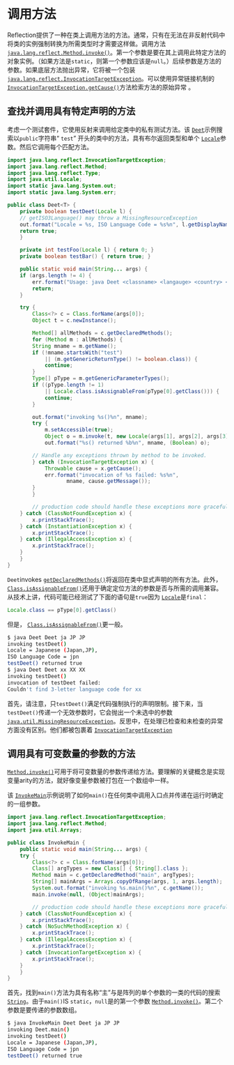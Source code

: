 # 调用方法

Reflection提供了一种在类上调用方法的方法。通常，只有在无法在非反射代码中将类的实例强制转换为所需类型时才需要这样做。调用方法 [`java.lang.reflect.Method.invoke()`](https://docs.oracle.com/javase/8/docs/api/java/lang/reflect/Method.html#invoke-java.lang.Object-java.lang.Object...-)。第一个参数是要在其上调用此特定方法的对象实例。（如果方法是`static`，则第一个参数应该是`null`。）后续参数是方法的参数。如果底层方法抛出异常，它将被一个包装 [`java.lang.reflect.InvocationTargetException`](https://docs.oracle.com/javase/8/docs/api/java/lang/reflect/InvocationTargetException.html)。可以使用异常链接机制的[`InvocationTargetException.getCause()`](https://docs.oracle.com/javase/8/docs/api/java/lang/reflect/InvocationTargetException.html#getCause--)方法检索方法的原始异常 。

## 查找并调用具有特定声明的方法

考虑一个测试套件，它使用反射来调用给定类中的私有测试方法。该 [`Deet`](example/Deet.java)示例搜索以`public`字符串“ `test`” 开头的类中的方法，具有布尔返回类型和单个 [`Locale`](https://docs.oracle.com/javase/8/docs/api/java/util/Locale.html)参数。然后它调用每个匹配方法。

```java
import java.lang.reflect.InvocationTargetException;
import java.lang.reflect.Method;
import java.lang.reflect.Type;
import java.util.Locale;
import static java.lang.System.out;
import static java.lang.System.err;

public class Deet<T> {
    private boolean testDeet(Locale l) {
	// getISO3Language() may throw a MissingResourceException
	out.format("Locale = %s, ISO Language Code = %s%n", l.getDisplayName(), l.getISO3Language());
	return true;
    }

    private int testFoo(Locale l) { return 0; }
    private boolean testBar() { return true; }

    public static void main(String... args) {
	if (args.length != 4) {
	    err.format("Usage: java Deet <classname> <langauge> <country> <variant>%n");
	    return;
	}

	try {
	    Class<?> c = Class.forName(args[0]);
	    Object t = c.newInstance();

	    Method[] allMethods = c.getDeclaredMethods();
	    for (Method m : allMethods) {
		String mname = m.getName();
		if (!mname.startsWith("test")
		    || (m.getGenericReturnType() != boolean.class)) {
		    continue;
		}
 		Type[] pType = m.getGenericParameterTypes();
 		if ((pType.length != 1)
		    || Locale.class.isAssignableFrom(pType[0].getClass())) {
 		    continue;
 		}

		out.format("invoking %s()%n", mname);
		try {
		    m.setAccessible(true);
		    Object o = m.invoke(t, new Locale(args[1], args[2], args[3]));
		    out.format("%s() returned %b%n", mname, (Boolean) o);

		// Handle any exceptions thrown by method to be invoked.
		} catch (InvocationTargetException x) {
		    Throwable cause = x.getCause();
		    err.format("invocation of %s failed: %s%n",
			       mname, cause.getMessage());
		}
	    }

        // production code should handle these exceptions more gracefully
	} catch (ClassNotFoundException x) {
	    x.printStackTrace();
	} catch (InstantiationException x) {
	    x.printStackTrace();
	} catch (IllegalAccessException x) {
	    x.printStackTrace();
	}
    }
}
```

`Deet`invokes [`getDeclaredMethods()`](https://docs.oracle.com/javase/8/docs/api/java/lang/Class.html#getDeclaredMethods--)将返回在类中显式声明的所有方法。此外， [`Class.isAssignableFrom()`](https://docs.oracle.com/javase/8/docs/api/java/lang/Class.html#isAssignableFrom-java.lang.Class-)还用于确定定位方法的参数是否与所需的调用兼容。从技术上讲，代码可能已经测试了下面的语句是`true`因为 [`Locale`](https://docs.oracle.com/javase/8/docs/api/java/util/Locale.html)是`final`：

```java
Locale.class == pType[0].getClass()
```

但是， [`Class.isAssignableFrom()`](https://docs.oracle.com/javase/8/docs/api/java/lang/Class.html#isAssignableFrom-java.lang.Class-)更一般。

```bash
$ java Deet Deet ja JP JP
invoking testDeet()
Locale = Japanese (Japan,JP), 
ISO Language Code = jpn
testDeet() returned true
$ java Deet Deet xx XX XX
invoking testDeet()
invocation of testDeet failed: 
Couldn't find 3-letter language code for xx
```

首先，请注意，只`testDeet()`满足代码强制执行的声明限制。接下来，当`testDeet()`传递一个无效参数时，它会抛出一个未选中的参数 [`java.util.MissingResourceException`](https://docs.oracle.com/javase/8/docs/api/java/util/MissingResourceException.html)。反思中，在处理已检查和未检查的异常方面没有区别。他们都被包裹着 [`InvocationTargetException`](https://docs.oracle.com/javase/8/docs/api/java/lang/reflect/InvocationTargetException.html)

## 调用具有可变数量的参数的方法

[`Method.invoke()`](https://docs.oracle.com/javase/8/docs/api/java/lang/reflect/Method.html#invoke-java.lang.Object-java.lang.Object...-)可用于将可变数量的参数传递给方法。要理解的关键概念是实现变量arity的方法，就好像变量参数被打包在一个数组中一样。

该 [`InvokeMain`](example/InvokeMain.java)示例说明了如何`main()`在任何类中调用入口点并传递在运行时确定的一组参数。

```java
import java.lang.reflect.InvocationTargetException;
import java.lang.reflect.Method;
import java.util.Arrays;

public class InvokeMain {
    public static void main(String... args) {
	try {
	    Class<?> c = Class.forName(args[0]);
	    Class[] argTypes = new Class[] { String[].class };
	    Method main = c.getDeclaredMethod("main", argTypes);
  	    String[] mainArgs = Arrays.copyOfRange(args, 1, args.length);
	    System.out.format("invoking %s.main()%n", c.getName());
	    main.invoke(null, (Object)mainArgs);

        // production code should handle these exceptions more gracefully
	} catch (ClassNotFoundException x) {
	    x.printStackTrace();
	} catch (NoSuchMethodException x) {
	    x.printStackTrace();
	} catch (IllegalAccessException x) {
	    x.printStackTrace();
	} catch (InvocationTargetException x) {
	    x.printStackTrace();
	}
    }
}
```

首先，找到`main()`方法为具有名称“主”与是阵列的单个参数的一类的代码的搜索 [`String`](https://docs.oracle.com/javase/8/docs/api/java/lang/String.html)。由于`main()`IS `static`，`null`是的第一个参数 [`Method.invoke()`](https://docs.oracle.com/javase/8/docs/api/java/lang/reflect/Method.html#invoke-java.lang.Object-java.lang.Object...-)。第二个参数是要传递的参数数组。

```bash
$ java InvokeMain Deet Deet ja JP JP
invoking Deet.main()
invoking testDeet()
Locale = Japanese (Japan,JP), 
ISO Language Code = jpn
testDeet() returned true
```


